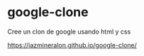 # google-clone
Cree un clon de google usando html y css 

https://jazmineralon.github.io/google-clone/
